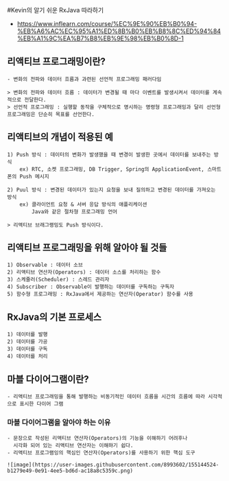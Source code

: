 
#Kevin의 알기 쉬운 RxJava  따라하기
- https://www.inflearn.com/course/%EC%9E%90%EB%B0%94-%EB%A6%AC%EC%95%A1%ED%8B%B0%EB%B8%8C%ED%94%84%EB%A1%9C%EA%B7%B8%EB%9E%98%EB%B0%8D-1

## 리액티브 프로그래밍이란?
    - 변화의 전파와 데이터 흐름과 과련된 선언적 프로그래밍 패러다임

    > 변화의 전파와 데이터 흐름 : 데이터가 변경될 때 마다 이벤트를 발생시켜서 데이터를 계속적으로 전달한다.
    > 선언적 프로그래밍 : 실행할 동작을 구체적으로 명시하는 명령형 프로그래밍과 달리 선언형 프로그래밍은 단순히 목표를 선언한다.


## 리액티브의 개념이 적용된 예
    1) Push 방식 : 데이터의 변화가 발생했을 때 변경이 발생한 곳에서 데이터를 보내주는 방식
        ex) RTC, 소켓 프로그래밍, DB Trigger, Spring의 ApplicationEvent, 스마트폰의 Push 메시지
        
    2) Puul 방식 : 변경된 데이터가 있는지 요청을 보내 질의하고 변경된 데이터를 가져오는 방식
        ex) 클라이언트 요청 & 서버 응답 방식의 애플리케이션
            Java와 같은 절차형 프로그래밍 언어

    > 리액티브 브래그랭밍도 Push 방식이다.        


## 리액티브 프로그래밍을 위해 알아야 될 것들
    1) Observable : 데이터 소브
    2) 리액티브 연산자(Operators) : 데이터 소스를 처리하는 함수
    3) 스케쥴러(Scheduler) : 스레드 관리자 
    4) Subscriber : Observable이 발행하는 데이터를 구독하는 구독자
    5) 함수형 프로그래밍 : RxJava에서 제공하는 연산자(Operator) 함수를 사용


## RxJava의 기본 프로세스
    1) 데이터를 발행
    2) 데이터를 가공
    3) 데이터를 구독
    4) 데이터를 처리

## 마블 다이어그램이란?
    - 리액티브 프로그래밍을 통해 발행하는 비동기적인 데이터 흐름을 시간의 흐름에 따라 시각적으로 표시한 다이어 그램

### 마블 다이어그램을 알아야 하는 이유
    - 문장으로 작성된 리액티브 연산자(Operators)의 기능을 이해하기 어려후나   
      시각화 되어 있는 리액티브 연산자는 이해햐기 쉽다.
    - 리액티브 프로그램잉의 핵심인 연산자(Operators)를 사용하기 위한 핵심 도구

    ![image](https://user-images.githubusercontent.com/8993602/155144524-b1279e49-0e91-4ee5-bd6d-ac18a8c5359c.png)